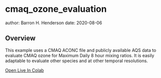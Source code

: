 cmaq_ozone_evaluation
=====================

author: Barron H. Henderson
date: 2020-08-06

Overview
--------

This example uses a CMAQ ACONC file and publicly available AQS data to
evaluate CMAQ ozone for Maximum Daily 8 hour mixing ratios. It is easily
adaptable to evaluate other species and at other temporal resolutions.

[Open Live In Colab](https://colab.research.google.com/github/barronh/pseudonetcdf_examples/blob/main/cmaq_ozone_evaluation/cmaq_ozone_evaluation.ipynb)
